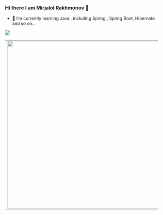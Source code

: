 ### Hi there I am Mirjalol Rakhmonov 👋

- 🌱 I’m currently learning Java , including Spring , Spring Boot, Hibernate and so on...

<img src="https://github-readme-stats.vercel.app/api?username=MirjalolRakhmonov&&show_icons=true&title_color=ffffff&icon_color=bb2acf&text_color=daf7dc&bg_color=151515">

<center>
<table>
<tr>
      <td><img width="550px" align="left" src="https://github-readme-stats.vercel.app/api?username=MirjalolRakhmonov&show_icons=true&hide_border=true&count_private=true&layout=compact" /></td>	
  </tr>   	
</table>	
</center>	
